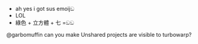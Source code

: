 - ah yes i got sus emoijඞ
- LOL
- 綠色 + 立方體 + 七 =ඞඞ

@garbomuffin can you make Unshared projects are visible to turbowarp?
